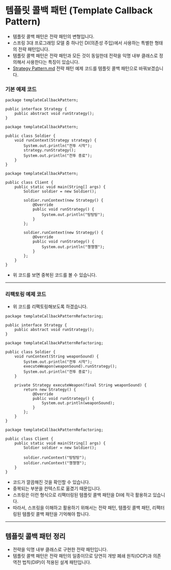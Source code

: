 # 템플릿 콜백 패턴 (Template Callback Pattern)
* 템플릿 콜백 패턴은 전략 패턴의 변형입니다.
* 스프링 3대 프로그래밍 모델 중 하나인 DI(의존성 주입)에서 사용하는 특별한 형태의 전략 패턴입니다.
* 템플릿 콜백 패턴은 전략 패턴과 모든 것이 동일한데 전략을 익명 내부 클래스로 정의해서 사용한다는 특징이 있습니다.
* [Strategy Pattern.md](/DesignPattern/Strategy%20Pattern.md) 전략 패턴 예제 코드를 템플릿 콜백 패턴으로 바꿔보겠습니다.

### 기본 예제 코드
```
package templateCallbackPattern;

public interface Strategy {
    public abstract void runStrategy();
}
```
```
package templateCallbackPattern;

public class Soldier {
    void runContext(Strategy strategy) {
        System.out.println("전투 시작");
        strategy.runStrategy();
        System.out.println("전투 종료");
    }
}
```
```
package templateCallbackPattern;

public class Client {
    public static void main(String[] args) {
        Soldier soldier = new Soldier();
        
        soldier.runContext(new Strategy() {
            @Override
            public void runStrategy() {
                System.out.println("탕탕탕");
            }
        };
        
        soldier.runContext(new Strategy() {
            @Override
            public void runStrategy() {
                System.out.println("챙챙챙");
            }
        };
    }
}
```
* 위 코드를 보면 중복된 코드를 볼 수 있습니다.

---

### 리팩토링 예제 코드
* 위 코드를 리팩토링해보도록 하겠습니다.
```
package templateCallbackPatternRefactoring;

public interface Strategy {
    public abstract void runStrategy();
}
```
```
package templateCallbackPatternRefactoring;

public class Soldier {
    void runContext(String weaponSound) {
        System.out.println("전투 시작");
        executeWeapon(weaponSound).runStrategy();
        System.out.println("전투 종료");
    }
    
    private Strategy executeWeapon(final String weaponSound) {
        return new Strategy() {
            @Override
            public void runStrategy() {
                System.out.println(weaponSound);
            }
        };
    }
}
```
```
package templateCallbackPatternRefactoring;

public class Client {
    public static void main(String[] args) {
        Soldier soldier = new Soldier();
        
        soldier.runContext("탕탕탕");
        soldier.runContext("챙챙챙");
    }
}
```
* 코드가 깔끔해진 것을 확인할 수 있습니다.
* 중복되는 부분을 컨텍스트로 옮겼기 때문입니다.
* 스프링은 이런 형식으로 리팩터링된 템플릿 콜백 패턴을 DI에 적극 활용하고 있습니다.
* 따라서, 스프링을 이해하고 활용하기 위해서는 전략 패턴, 템플릿 콜백 패턴, 리팩터링된 템플릿 콜백 패턴을 기억해야 합니다.

---

## 템플릿 콜백 패턴 정리
* 전략을 익명 내부 클래스로 구현한 전략 패턴입니다.
* 템플릿 콜백 패턴은 전략 패턴의 일종이므로 당연히 개방 폐쇄 원칙(OCP)과 의존 역전 법칙(DIP)이 적용된 설계 패턴입니다.
